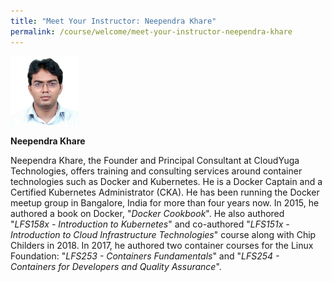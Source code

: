 ```yaml
---
title: "Meet Your Instructor: Neependra Khare"
permalink: /course/welcome/meet-your-instructor-neependra-khare
---
```

![Neependra_Khare.jpg](Neependra_Khare.jpg)

**Neependra Khare**

Neependra Khare, the Founder and Principal Consultant at CloudYuga Technologies, offers training and consulting services around container technologies such as Docker and Kubernetes. He is a Docker Captain and a Certified Kubernetes Administrator (CKA). He has been running the Docker meetup group in Bangalore, India for more than four years now. In 2015, he authored a book on Docker, "*Docker Cookbook*". He also authored "*LFS158x - Introduction to Kubernetes*" and co-authored "*LFS151x - Introduction to Cloud Infrastructure Technologies*" course along with Chip Childers in 2018. In 2017, he authored two container courses for the Linux Foundation: "*LFS253 - Containers Fundamentals*" and "*LFS254 - Containers for Developers and Quality Assurance*".